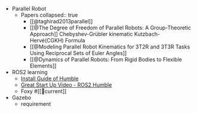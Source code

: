 - Parallel Robot
	- Papers
	  collapsed:: true
		- [[@taghirad2013parallel]]
		- [[@The Degree of Freedom of Parallel Robots: A Group-Theoretic Approach]] 
		  Chebyshev-Grübler kinematic Kutzbach-Hervé(CGKH) Formula
		- [[@Modeling Parallel Robot Kinematics for 3T2R and 3T3R Tasks Using Reciprocal Sets of Euler Angles]]
		- [[@Dynamics of Parallel Robots: From Rigid Bodies to Flexible Elements]]
- ROS2 learning
	- [Install Guide of Humble](https://docs.ros.org/en/humble/Installation.html)
	- [Great Start Up Video - ROS2 Humble](https://www.youtube.com/watch?v=Gg25GfA456o)
	- Foxy #[[📆current]]
- Gazebo
	- requirement